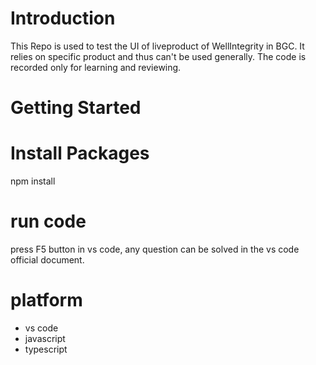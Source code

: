 # Introduction 
This Repo is used to test the UI of liveproduct of WellIntegrity in BGC. It relies on specific product and thus can't be used generally. The code is recorded only for learning and reviewing.

# Getting Started
# Install Packages
npm install
# run code
press F5 button in vs code, any question can be solved in the vs code official document.

# platform
+ vs code
+ javascript
+ typescript


